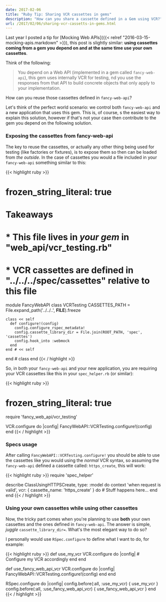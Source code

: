 ```yaml
---
date: 2017-02-06
title: "Ruby Tip: Sharing VCR cassettes in gems"
description: "How can you share a cassette defined in a Gem using VCR?"
url: /2017/02/06/sharing-vcr-cassetts-in-gems.html
---
```


Last year I posted a tip for [Mocking Web APIs]({{< relref "2016-03-15-mocking-apis.markdown" >}}), this post is slightly similar: **using cassettes coming from a gem you depend on and at the same time use your own cassettes**.

Think of the following:

> You depend on a Web API (implemented in a gem called `fancy-web-api`), this gem uses internally VCR for testing, nd you use the responses from that API to build concrete objects that only apply to your implementation.

How can you reuse those cassettes defined in `fancy-web-api`?

Let's think of the perfect world scenario: we control both `fancy-web-api` and a new application that uses this gem. This is, of course, s the easiest way to explain this solution, however if that's not your case then contribute to the gem you depend on the following solution.

### Exposing the cassettes from fancy-web-api

The key to reuse the cassettes, or actually any other thing being used for testing (like factories or fixtures), is to expose them so then can be loaded from _the outside_. In the case of cassettes you would a file included in your `fancy-web-api` something similar to this:

{{< highlight ruby >}}
# frozen_string_literal: true

# Takeaways
# * This file lives in *your gem* in "web_api/vcr_testing.rb"
# * VCR cassettes are defined in "../../../spec/cassettes" relative to this file
module FancyWebAPI
  class VCRTesting
    CASSETTES_PATH = File.expand_path('../../..', __FILE__).freeze

    class << self
      def configure!(config)
        config.configure_rspec_metadata!
        config.cassette_library_dir = File.join(ROOT_PATH, 'spec', 'cassettes')
        config.hook_into :webmock
      end
    end # << self
  end # class
end
{{< / highlight >}}

So, in both your `fancy-web-api` and your new application, you are requiring your VCR cassettes like this in your `spec_helper.rb` (or similar):

{{< highlight ruby >}}
# frozen_string_literal: true
require 'fancy_web_api/vcr_testing'

VCR.configure do |config|
  FancyWebAPI::VCRTesting.configure!(config)
end
{{< / highlight >}}

### Specs usage

After calling `FancyWebAPI::VCRTesting.configure!` you should be able to use the cassettes like you would using the _normal_ VCR syntax, so assuming the `fancy-web-api` defined a cassette called: `https_create`, this will work:

{{< highlight ruby >}}
require 'spec_helper'

describe ClassUsingHTTPSCreate, type: :model do
  context 'when request is valid', vcr: { cassette_name: 'https_create' } do
    # Stuff happens here...
  end
end
{{< / highlight >}}

### Using your own cassettes while using other cassettes

Now, the tricky part comes when you're planning to use **both** your own cassettes and the ones defined in `fancy-web-api`. The answer is simple, _juggle_ `cassette_library_dir=`. What's the most elegant way to do so?

I personally would use `RSpec.configure` to define what I want to do, for example:

{{< highlight ruby >}}
def use_my_vcr
  VCR.configure do |config|
    # Configure my VCR accordingly
  end
end

def use_fancy_web_api_vcr
  VCR.configure do |config|
    FancyWebAPI::VCRTesting.configure!(config)
  end
end

RSpec.configure do |config|
  config.before(:all, :use_my_vcr) { use_my_vcr }
  config.before(:all, :use_fancy_web_api_vcr) { use_fancy_web_api_vcr }
end
{{< / highlight >}}
